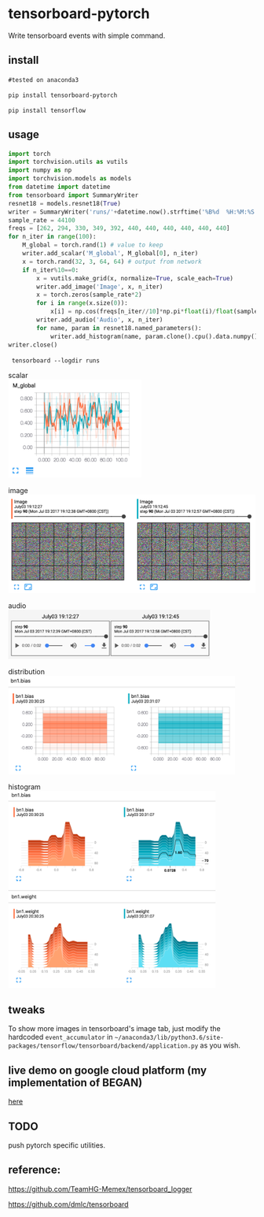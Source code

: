 # tensorboard-pytorch

Write tensorboard events with simple command.

## install

`#tested on anaconda3`

`pip install tensorboard-pytorch`

`pip install tensorflow`


## usage
```python
import torch
import torchvision.utils as vutils
import numpy as np
import torchvision.models as models
from datetime import datetime
from tensorboard import SummaryWriter
resnet18 = models.resnet18(True)
writer = SummaryWriter('runs/'+datetime.now().strftime('%B%d  %H:%M:%S'))
sample_rate = 44100
freqs = [262, 294, 330, 349, 392, 440, 440, 440, 440, 440, 440]
for n_iter in range(100):
    M_global = torch.rand(1) # value to keep
    writer.add_scalar('M_global', M_global[0], n_iter)
    x = torch.rand(32, 3, 64, 64) # output from network
    if n_iter%10==0:
        x = vutils.make_grid(x, normalize=True, scale_each=True)   
        writer.add_image('Image', x, n_iter)
        x = torch.zeros(sample_rate*2)
        for i in range(x.size(0)):
            x[i] = np.cos(freqs[n_iter//10]*np.pi*float(i)/float(sample_rate)) # sound amplitude should in [-1, 1]
        writer.add_audio('Audio', x, n_iter)
        for name, param in resnet18.named_parameters():
            writer.add_histogram(name, param.clone().cpu().data.numpy(), n_iter)
writer.close()
```

` tensorboard --logdir runs`  

scalar</br>
<img src="screenshots/scalar.png" height="200">

image</br>
<img src="screenshots/image.png" height="200">

audio</br>
<img src="screenshots/audio.png" height="100">

distribution</br>
<img src="screenshots/distribution.png" height="200">

histogram</br>
<img src="screenshots/histogram.png" height="400">
## tweaks
To show more images in tensorboard's image tab, just
modify the hardcoded `event_accumulator` in 
`~/anaconda3/lib/python3.6/site-packages/tensorflow/tensorboard/backend/application.py`
as you wish.


## live demo on google cloud platform (my implementation of BEGAN)
[here](http:35.197.26.245:6006)

## TODO
push pytorch specific utilities.

## reference:

https://github.com/TeamHG-Memex/tensorboard_logger

https://github.com/dmlc/tensorboard
